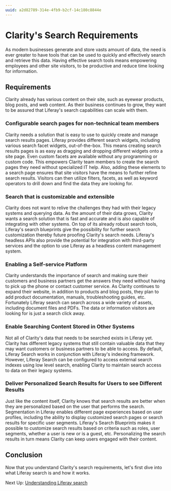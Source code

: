 ```yaml
---
uuid: a2d82789-314e-4fb9-b2cf-14c180c8844e
---
```

# Clarity's Search Requirements

As modern businesses generate and store vasts amount of data, the need is ever greater to have tools that can be used to quickly and effectively search and retrieve this data. Having effective search tools means empowering employees and other site visitors, to be productive and reduce time looking for information.

## Requirements

Clarity already has various content on their site, such as eyewear products, blog posts, and web content. As their business continues to grow, they want to be assured that Liferay's search capabilities can scale with them.

### Configurable search pages for non-technical team members

Clarity needs a solution that is easy to use to quickly create and manage search results pages. Liferay provides different search widgets, including various search facet widgets, out-of-the-box. This means creating search results pages is as easy as dragging and dropping different widgets onto a site page. Even custom facets are available without any programming or custom code. This empowers Clarity team members to create the search pages they need without specialized IT help. Also, adding these elements to a search page ensures that site visitors have the means to further refine search results. Visitors can then utilize filters, facets, as well as keyword operators to drill down and find the data they are looking for.

### Search that is customizable and extensible

Clarity does not want to relive the challenges they had with their legacy systems and querying data. As the amount of their data grows, Clarity wants a search solution that is fast and accurate and is also capable of integrating with other systems. On top of its already robust search tools, Liferay's search blueprints give the possibility for further search customization thereby future proofing Clarity's search needs. Liferay's headless APIs also provide the potential for integration with third-party services and the option to use Liferay as a headless content management system.

### Enabling a Self-service Platform

Clarity understands the importance of search and making sure their customers and business partners get the answers they need without having to pick up the phone or contact customer service. As Clarity continues to expand their website, in addition to products and blog posts, they plan to add product documentation, manuals, troubleshooting guides, etc. Fortunately Liferay search can search across a wide variety of assets, including document files and PDFs. The data or information visitors are looking for is just a search click away.

### Enable Searching Content Stored in Other Systems

Not all of Clarity's data that needs to be searched exists in Liferay yet. Clarity has different legacy systems that still contain valuable data that they may want customers or business partners to be able to access. By default, Liferay Search works in conjunction with Liferay's indexing framework. However, Liferay Search can be configured to access external search indexes using low level search, enabling Clarity to maintain search access to data on their legacy systems.

### Deliver Personalized Search Results for Users to see Different Results

Just like the content itself, Clarity knows that search results are better when they are personalized based on the user that performs the search. Segmentation in Liferay enables different page experiences based on user profiles, including the ability to display customized search pages or search results for specific user segments. Liferay's Search Blueprints makes it possible to customize search results based on criteria such as roles, user segments, whether a user is new or is a guest, etc. Personalizing the search results in turn means Clarity can keep users engaged with their content.

## Conclusion

Now that you understand Clarity's search requirements, let's first dive into what Liferay search is and how it works.

Next Up: [Understanding Liferay search](./understanding-liferay-search.md)
